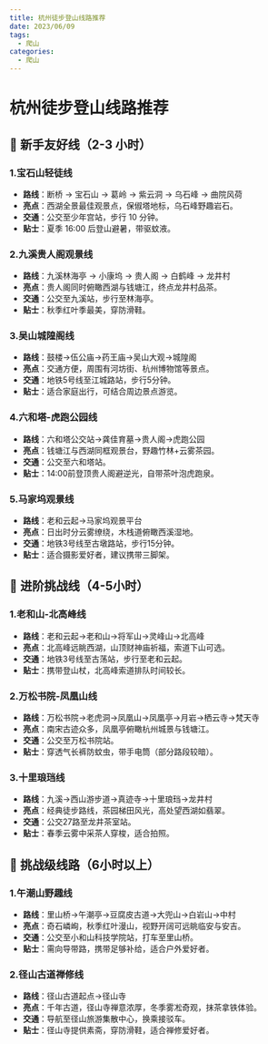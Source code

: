 ```yaml
---
title: 杭州徒步登山线路推荐
date: 2023/06/09
tags:
  - 爬山
categories:
  - 爬山
---
```


# 杭州徒步登山线路推荐

## 🌱 新手友好线（2-3 小时）

### 1.宝石山轻徒线
   - **路线**：断桥 → 宝石山 → 葛岭 → 紫云洞 → 乌石峰 → 曲院风荷
   - **亮点**：西湖全景最佳观景点，保俶塔地标，乌石峰野趣岩石。
   - **交通**：公交至少年宫站，步行 10 分钟。
   - **贴士**：夏季 16:00 后登山避暑，带驱蚊液。
### 2.九溪贵人阁观景线
   - **路线**：九溪林海亭 → 小康坞 → 贵人阁 → 白鹤峰 → 龙井村
   - **亮点**：贵人阁同时俯瞰西湖与钱塘江，终点龙井村品茶。
   - **交通**：公交至九溪站，步行至林海亭。
   - **贴士**：秋季红叶季最美，穿防滑鞋。
### 3.吴山城隍阁线
   - **路线**：鼓楼→伍公庙→药王庙→吴山大观→城隍阁
   - **亮点**：交通方便，周围有河坊街、杭州博物馆等景点。
   - **交通**：地铁5号线至江城路站，步行5分钟。
   - **贴士**：适合家庭出行，可结合周边景点游览。
### 4.六和塔-虎跑公园线
   - **路线**：六和塔公交站→龚佳育墓→贵人阁→虎跑公园
   - **亮点**：钱塘江与西湖同框观景台，野趣竹林+云雾茶园。
   - **交通**：公交至六和塔站。
   - **贴士**：14:00前登顶贵人阁避逆光，自带茶叶泡虎跑泉。
### 5.马家坞观景线
   - **路线**：老和云起→马家坞观景平台
   - **亮点**：日出时分云雾缭绕，木栈道俯瞰西溪湿地。
   - **交通**：地铁3号线至古墩路站，步行15分钟。
   - **贴士**：适合摄影爱好者，建议携带三脚架。
## 🚶 进阶挑战线（4-5小时）
### 1.老和山-北高峰线
   - **路线**：老和云起→老和山→将军山→灵峰山→北高峰
   - **亮点**：北高峰远眺西湖，山顶财神庙祈福，索道下山可选。
   - **交通**：地铁3号线至古荡站，步行至老和云起。
   - **贴士**：携带登山杖，北高峰索道排队时间较长。
### 2.万松书院-凤凰山线
   - **路线**：万松书院→老虎洞→凤凰山→凤凰亭→月岩→栖云寺→梵天寺
   - **亮点**：南宋古迹众多，凤凰亭俯瞰杭州城景与钱塘江。
   - **交通**：公交至万松书院站。
   - **贴士**：穿透气长裤防蚊虫，带手电筒（部分路段较暗）。
### 3.十里琅珰线
   - **路线**：九溪→西山游步道→真迹寺→十里琅珰→龙井村
   - **亮点**：经典徒步路线，茶园梯田风光，高处望西湖如翡翠。
   - **交通**：公交27路至龙井茶室站。
   - **贴士**：春季云雾中采茶人穿梭，适合拍照。
## 🏃 挑战级线路（6小时以上）
### 1.午潮山野趣线
   - **路线**：里山桥→午潮亭→豆腐皮古道→大兜山→白岩山→中村
   - **亮点**：奇石嶙峋，秋季红叶漫山，视野开阔可远眺临安与安吉。
   - **交通**：公交至小和山科技学院站，打车至里山桥。
   - **贴士**：需向导带路，携带足够补给，适合户外爱好者。
### 2.径山古道禅修线
   - **路线**：径山古道起点→径山寺
   - **亮点**：千年古道，径山寺禅意浓厚，冬季雾凇奇观，抹茶拿铁体验。
   - **交通**：导航至径山旅游集散中心，换乘接驳车。
   - **贴士**：径山寺提供素斋，穿防滑鞋，适合禅修爱好者。